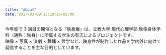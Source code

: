 ```yaml
---
title: "About"
date: 2017-03-09T13:19:25+08:00
---
```


<!-- ### 映身展とは -->

今年度で 3 回目の開催となる『映身展』は、立教大学 現代心理学部 映像身体学科（通称：映身）に所属する学生の有志によるプロジェクトです。<br>
映像 × 写真 × 演劇 × 舞踊 × 哲学など、映身性が制作した作品を学内外に向けて発信することを主な目的としています。
